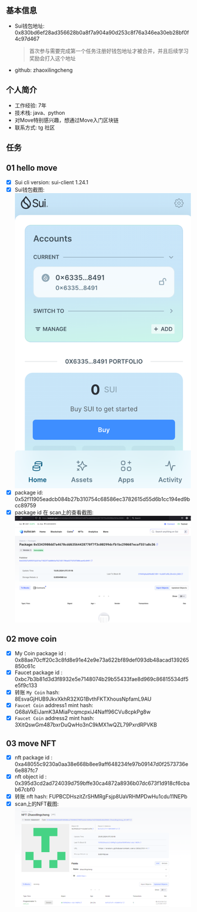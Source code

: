 ## 基本信息

- Sui钱包地址: 0x830bd6ef28ad356628b0a8f7a904a90d253c8f76a346ea30eb28bf0f4c97d467

  > 首次参与需要完成第一个任务注册好钱包地址才被合并，并且后续学习奖励会打入这个地址

- github: zhaoxilingcheng

## 个人简介

- 工作经验: 7年
- 技术栈: java、python
- 对Move特别感兴趣，想通过Move入门区块链
- 联系方式: tg 社区

## 任务

## 01 hello move
- [x] Sui cli version: sui-client 1.24.1
- [x] Sui钱包截图: ![Sui钱包截图](images/wallet.png)
- [x] package id:  0x52f11905eadcb084b27b310754c68586ec3782615d55d6b1cc194ed9bcc89759
- [x] package id 在 scan上的查看截图:![Scan截图](images/package-hello.png)

##   02 move coin
- [x] My Coin package id : 0x88ae70cff20c3c8fd8e91e42e9e73a622bf89def093db48acad139265850c61c
- [x] Faucet package id : 0xbc7b3b81d3d3f8932e5e7148074b29b55433fae8d969c86815534df5e5f9c133
- [x] 转账 `My Coin` hash: 8EsvaGjHUB9JkvXkhR32XG1BvthFKTXhousNpfamL9AU
- [x] `Faucet Coin` address1 mint hash: G68aVkEiJamK3AMiaPcqmcpxiJ4Naff96CVu8cpkPg8w
- [x] `Faucet Coin` address2 mint hash: 3XitQswGm487bxrDuQwHo3nC9kMX1wQZL79PxrdRPVKB

##   03 move NFT
- [x] nft package id :  0xa48055c9230a0aa38e668b8ee9aff648234fe97b09147d0f2573736e6e887fc7
- [x] nft object id : 0x395d3cd2ad724039d759bffe30ca4872a8936b07dc673f1d918cf6cbab67cbf0
- [x] 转账 nft  hash: FUPBCDHszitZrSHMRgFsjp8UaVRHMPDwHu1cdu11NEPb
- [x] scan上的NFT截图:![Scan截图](images/nft.png)
